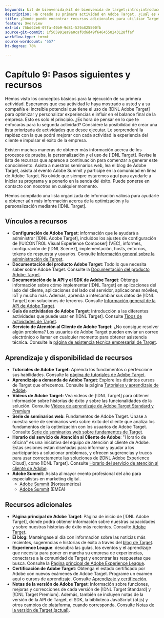 ```yaml
---
keywords: kit de bienvenida;kit de bienvenida de target;intro;introducción;introducción a
description: Ha creado su primera actividad en Adobe Target. ¿Cuál es el siguiente paso? Utilice este artículo para buscar vínculos a recursos adicionales, tutoriales de aprendizaje y vídeos explicativos.
title: ¿Dónde puedo encontrar recursos adicionales para utilizar Target de forma más eficaz?
feature: Overview
exl-id: 76bd62e6-07fa-40b9-9d81-529a825500fb
source-git-commit: 1f505991ea9a0caf0d6d49f6464550243128ffaf
workflow-type: tm+mt
source-wordcount: '657'
ht-degree: 78%

---
```


# Capítulo 9: Pasos siguientes y recursos

Hemos visto los conceptos básicos para la ejecución de su primera actividad. Esperamos que esa actividad le haya mostrado a usted y a su compañía el increíble potencial que tiene el uso de [!DNL Adobe Target] para optimizar y personalizar experiencias e influir en el balance final de la empresa. Esto es solo el principio. ¿Es hora de pensar en lo que te enfocarás para tu segunda actividad? Considere la posibilidad de crear una lista priorizada de actividades que desee ejecutar. Le sorprenderá la rapidez con la que podrá mejorar con cada actividad la experiencia del cliente e impulsar el éxito de la empresa.

Existen muchas maneras de obtener más información acerca de los procesos de prueba, la personalización y el uso de [!DNL Target]. Revise la lista de recursos que aparece a continuación para comenzar a generar este conocimiento. Asista a nuestros seminarios web, lea el blog de Adobe Target, asista al evento Adobe Summit y participe en la comunidad en línea de Adobe Target. No olvide que siempre estaremos aquí para ayudarle a iniciar su programa y a ponerlo en la senda del éxito. Puede ponerse en contacto con nosotros en cualquier momento.

Hemos compilado una lista organizada de información valiosa para ayudarle a obtener aún más información acerca de la optimización y la personalización mediante [!DNL Target].

## Vínculos a recursos

* **Configuración de Adobe Target**: información que le ayudará a administrar [!DNL Adobe Target], incluidos los ajustes de configuración de [!UICONTROL Visual Experience Composer] (VEC), informes, configuración de [!DNL Scene7], implementación, hosts, entornos, tokens de respuesta y usuarios. Consulte [Información general sobre la administración de Target](/help/main/administrating-target/administrating-target.md).
* **Documentación del producto Adobe Target**: Todo lo que necesita saber sobre Adobe Target. Consulte la [Documentación del producto Adobe Target](https://experienceleague.adobe.com/docs/target/using/target-home.html?lang=es).
* **Documentación de la API y el SDK de Adobe Target**: Obtenga información sobre cómo implementar [!DNL Target] en aplicaciones del lado del cliente, aplicaciones del lado del servidor, aplicaciones móviles, IoT y mucho más. Además, aprenda a intercambiar sus datos de [!DNL Target] con soluciones de terceros. Consulte [Información general de la API de Adobe Target](/help/main/api/api-overview.md).
* **Guía de actividades de Adobe Target**: Introducción a las diferentes actividades que puede usar en [!DNL Target]. Consulte [Tipos de actividades de Target](/help/main/c-activities/target-activities-guide.md).
* **Servicio de Atención al Cliente de Adobe Target**: ¿No consigue resolver algún problema? Los usuarios de Adobe Target pueden enviar un correo electrónico o llamar en cualquier momento para obtener asistencia técnica. Consulte la [página de asistencia técnica empresarial de Target](https://helpx.adobe.com/es/contact/enterprise-support.ec.html#target).

## Aprendizaje y disponibilidad de recursos

* **Tutoriales de Adobe Target**: Aprenda los fundamentos o perfeccione sus habilidades. Consulte la [página de tutoriales de Adobe Target](https://experienceleague.adobe.com/docs/target-learn/tutorials/overview.html?lang=es).
* **Aprendizaje a demanda de Adobe Target**: Explore los distintos cursos de Target que ofrecemos. Consulte la página [Tutoriales y aprendizaje de Adobe](https://helpx.adobe.com/es/learning.html?promoid=KAUDK).
* **Vídeos de Adobe Target:** Vea vídeos de [!DNL Target] para obtener información sobre historias de éxito y sobre las funcionalidades de la solución. Consulte [Vídeos de aprendizaje de Adobe Target Standard y Premium](/help/main/c-intro/target-standard-premium-training-videos.md)
* **Serie de seminarios web**: Fundamentos de Adobe Target. Únase a nuestra serie de seminarios web sobre éxito del cliente que analiza los fundamentos de la optimización con los usuarios de Adobe Target. Consulte [Serie de seminarios web sobre fundamentos de Target](/help/main/cmp-resources-and-contact-information.md#concept_11902FAC95C64479AABE020557A7EEE4).
* **Horario del servicio de Atención al Cliente de Adobe**: &quot;Horario de oficina&quot; es una iniciativa del equipo de atención al cliente de Adobe. Estas sesiones están diseñadas para informar y ayudar a los participantes a solucionar problemas, y ofrecen sugerencias y trucos para usar correctamente las soluciones de [!DNL Adobe Experience Cloud], como [!DNL Target]. Consulte [Horario del servicio de atención al cliente de Adobe](/help/main/cmp-resources-and-contact-information.md#concept_58EA30379D3B48C4848BA2A8C464A5B7).
* **Adobe Summit**: Asista al mayor evento profesional del año para especialistas en marketing digital.
   * [Adobe Summit](https://summit.adobe.com/na/) (Norteamérica)
   * [Adobe Summit](https://summit-emea.adobe.com/emea/) (EMEA)

## Recursos adicionales

* **Página principal de Adobe Target**: Página de inicio de [!DNL Adobe Target], donde podrá obtener información sobre nuestras capacidades y sobre nuestras historias de éxito más recientes. Consulte [Adobe Target](https://www.adobe.com/es/marketing/target.html).
* **El blog**: Manténgase al día con información sobre las noticias más recientes, sugerencias e historias de éxito a través del [blog de Target](https://blog.adobe.com/en/topics/target).
* **Experience League**: descubra las guías, los eventos y el aprendizaje que necesita para poner en marcha su empresa de experiencias, conectarse a la comunidad de Target y encontrar las respuestas que busca. Consulte la [Página principal de Adobe Experience League](https://experienceleague.adobe.com/es?lang=es#home).
* **Certificación de Adobe Target**: Obtenga el estado certificado por Adobe con nuevos exámenes de Adobe Target. Programe un examen aquí o cursos de aprendizaje. Consulte [Aprendizaje y certificación](/help/main/c-intro/training-and-certification.md).
* **Notas de la versión de Adobe Target**: Información sobre funciones, mejoras y correcciones de cada versión de [!DNL Target Standard] y [!DNL Target Premium]. Además, también se incluyen notas de la versión de la API de Target, el SDK, la biblioteca JavaScript (at.js) y otros cambios de plataforma, cuando corresponda. Consulte [Notas de la versión de Target (actual)](/help/main/r-release-notes/release-notes.md).

